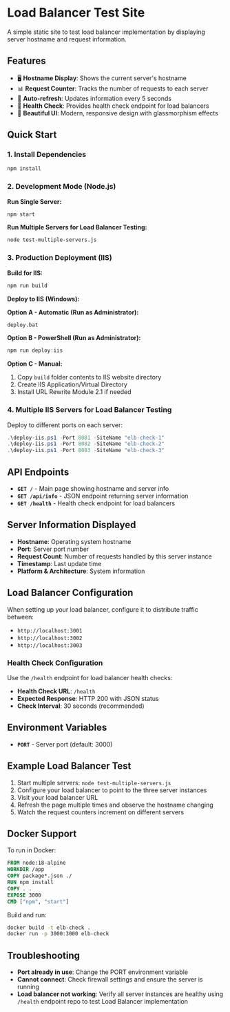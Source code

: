 # Load Balancer Test Site

A simple static site to test load balancer implementation by displaying server hostname and request information.

## Features

- 🖥️ **Hostname Display**: Shows the current server's hostname
- 📊 **Request Counter**: Tracks the number of requests to each server
- 🔄 **Auto-refresh**: Updates information every 5 seconds
- 💖 **Health Check**: Provides health check endpoint for load balancers
- 🎨 **Beautiful UI**: Modern, responsive design with glassmorphism effects

## Quick Start

### 1. Install Dependencies

```bash
npm install
```

### 2. Development Mode (Node.js)

**Run Single Server:**

```bash
npm start
```

**Run Multiple Servers for Load Balancer Testing:**

```bash
node test-multiple-servers.js
```

### 3. Production Deployment (IIS)

**Build for IIS:**

```bash
npm run build
```

**Deploy to IIS (Windows):**

**Option A - Automatic (Run as Administrator):**

```bash
deploy.bat
```

**Option B - PowerShell (Run as Administrator):**

```powershell
npm run deploy:iis
```

**Option C - Manual:**

1. Copy `build` folder contents to IIS website directory
2. Create IIS Application/Virtual Directory
3. Install URL Rewrite Module 2.1 if needed

### 4. Multiple IIS Servers for Load Balancer Testing

Deploy to different ports on each server:

```powershell
.\deploy-iis.ps1 -Port 8081 -SiteName "elb-check-1"
.\deploy-iis.ps1 -Port 8082 -SiteName "elb-check-2" 
.\deploy-iis.ps1 -Port 8083 -SiteName "elb-check-3"
```

## API Endpoints

- **`GET /`** - Main page showing hostname and server info
- **`GET /api/info`** - JSON endpoint returning server information
- **`GET /health`** - Health check endpoint for load balancers

## Server Information Displayed

- **Hostname**: Operating system hostname
- **Port**: Server port number
- **Request Count**: Number of requests handled by this server instance
- **Timestamp**: Last update time
- **Platform & Architecture**: System information

## Load Balancer Configuration

When setting up your load balancer, configure it to distribute traffic between:

- `http://localhost:3001`
- `http://localhost:3002`
- `http://localhost:3003`

### Health Check Configuration

Use the `/health` endpoint for load balancer health checks:

- **Health Check URL**: `/health`
- **Expected Response**: HTTP 200 with JSON status
- **Check Interval**: 30 seconds (recommended)

## Environment Variables

- **`PORT`** - Server port (default: 3000)

## Example Load Balancer Test

1. Start multiple servers: `node test-multiple-servers.js`
2. Configure your load balancer to point to the three server instances
3. Visit your load balancer URL
4. Refresh the page multiple times and observe the hostname changing
5. Watch the request counters increment on different servers

## Docker Support

To run in Docker:

```dockerfile
FROM node:18-alpine
WORKDIR /app
COPY package*.json ./
RUN npm install
COPY . .
EXPOSE 3000
CMD ["npm", "start"]
```

Build and run:

```bash
docker build -t elb-check .
docker run -p 3000:3000 elb-check
```

## Troubleshooting

- **Port already in use**: Change the PORT environment variable
- **Cannot connect**: Check firewall settings and ensure the server is running
- **Load balancer not working**: Verify all server instances are healthy using `/health` endpoint
repo to test Load Balancer implementation
